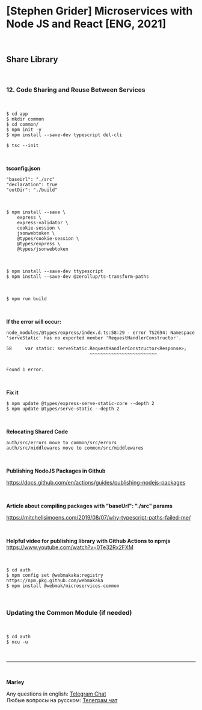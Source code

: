 # [Stephen Grider] Microservices with Node JS and React [ENG, 2021]

<br/>

## Share Library

<br/>

### 12. Code Sharing and Reuse Between Services

<br/>

    $ cd app
    $ mkdir common
    $ cd common/
    $ npm init -y
    $ npm install --save-dev typescript del-cli

    $ tsc --init

<br/>

**tsconfig.json**

    "baseUrl": "./src"
    "declaration": true
    "outDir": "./build"

<br/>

```
$ npm install --save \
    express \
    express-validator \
    cookie-session \
    jsonwebtoken \
    @types/cookie-session \
    @types/express \
    @types/jsonwebtoken
```

<br/>

```
$ npm install --save-dev ttypescript
$ npm install --save-dev @zerollup/ts-transform-paths
```

<br/>

    $ npm run build

<br/>

**If the error will occur:**

```
node_modules/@types/express/index.d.ts:58:29 - error TS2694: Namespace 'serveStatic' has no exported member 'RequestHandlerConstructor'.

58     var static: serveStatic.RequestHandlerConstructor<Response>;
                               ~~~~~~~~~~~~~~~~~~~~~~~~~


Found 1 error.

```

<br/>

**Fix it**

```
$ npm update @types/express-serve-static-core --depth 2
$ npm update @types/serve-static --depth 2
```

<br/>

**Relocating Shared Code**

```
auth/src/errors move to common/src/errors
auth/src/middlewares move to common/src/middlewares
```

<br/>

**Publishing NodeJS Packages in Github**

https://docs.github.com/en/actions/guides/publishing-nodejs-packages

<br/>

**Article about compiling packages with "baseUrl": "./src" params**

https://mitchellsimoens.com/2019/08/07/why-typescript-paths-failed-me/

<br/>

**Helpful video for publishing library with Github Actions to npmjs**  
https://www.youtube.com/watch?v=0Te32Rx2FXM

<br/>

<!--

```
$ cd auth
$ npm config set @webmakaka:registry https://npm.pkg.github.com/webmakaka
$ npm install @webmakaka/microservices-common
```

-->

```
$ cd auth
$ npm config set @webmakaka:registry https://npm.pkg.github.com/webmakaka
$ npm install @webmak/microservices-common
```

<br/>

### Updating the Common Module (if needed)

<br/>

```
$ cd auth
$ ncu -u
```

<br/>

---

<br/>

**Marley**

Any questions in english: <a href="https://jsdev.org/chat/">Telegram Chat</a>  
Любые вопросы на русском: <a href="https://jsdev.ru/chat/">Телеграм чат</a>
